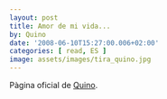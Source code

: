 ```yaml
---
layout: post
title: Amor de mi vida...
by: Quino
date: '2008-06-10T15:27:00.006+02:00'
categories: [ read, ES ]
image: assets/images/tira_quino.jpg
---
```


Pàgina oficial de <a href="https://www.quino.com.ar/" target="_blank">Quino</a>.
